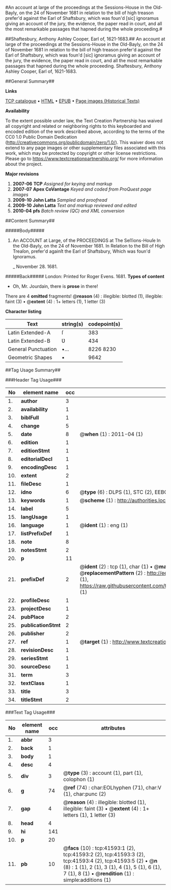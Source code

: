 #An account at large of the proceedings at the Sessions-House in the Old-Bayly, on the 24 of November 1681 in relation to the bill of high treason prefer'd against the Earl of Shaftsbury, which was foun'd [sic] ignoramus giving an account of the jury, the evidence, the paper read in court, and all the most remarkable passages that hapned during the whole proceeding.#

##Shaftesbury, Anthony Ashley Cooper, Earl of, 1621-1683.##
An account at large of the proceedings at the Sessions-House in the Old-Bayly, on the 24 of November 1681 in relation to the bill of high treason prefer'd against the Earl of Shaftsbury, which was foun'd [sic] ignoramus giving an account of the jury, the evidence, the paper read in court, and all the most remarkable passages that hapned during the whole proceeding.
Shaftesbury, Anthony Ashley Cooper, Earl of, 1621-1683.

##General Summary##

**Links**

[TCP catalogue](http://www.ota.ox.ac.uk/tcp/)  • 
[HTML](http://tei.it.ox.ac.uk/tcp/Texts-HTML/free/A69/A69434.html)  • 
[EPUB](http://tei.it.ox.ac.uk/tcp/Texts-EPUB/free/A69/A69434.epub) • 
[Page images (Historical Texts)](https://historicaltexts.jisc.ac.uk/eebo-08704360e)

**Availability**

To the extent possible under law, the Text Creation Partnership has waived all copyright and related or neighboring rights to this keyboarded and encoded edition of the work described above, according to the terms of the CC0 1.0 Public Domain Dedication (http://creativecommons.org/publicdomain/zero/1.0/). This waiver does not extend to any page images or other supplementary files associated with this work, which may be protected by copyright or other license restrictions. Please go to https://www.textcreationpartnership.org/ for more information about the project.

**Major revisions**

1. __2007-06__ __TCP__ *Assigned for keying and markup*
1. __2007-07__ __Apex CoVantage__ *Keyed and coded from ProQuest page images*
1. __2009-10__ __John Latta__ *Sampled and proofread*
1. __2009-10__ __John Latta__ *Text and markup reviewed and edited*
1. __2010-04__ __pfs__ *Batch review (QC) and XML conversion*

##Content Summary##

#####Body#####

1. An ACCOUNT at Large, of the PROCEEDINGS at The Seſſions-Houſe In the Old-Bayly, on the 24 of November 1681. In Relation to the Bill of High Treaſon, prefer'd againſt the Earl of Shaftsbury, Which was foun'd Ignoramus.

    _ November 28. 1681.

#####Back#####
London: Printed for Roger Evens. 1681.
**Types of content**

  * Oh, Mr. Jourdain, there is **prose** in there!

There are 4 **omitted** fragments! 
 @__reason__ (4) : illegible: blotted (1), illegible: faint (3)  •  @__extent__ (4) : 1+ letters (1), 1 letter (3)

**Character listing**


|Text|string(s)|codepoint(s)|
|---|---|---|
|Latin Extended-A|ſ|383|
|Latin Extended-B|Ʋ|434|
|General Punctuation|•…|8226 8230|
|Geometric Shapes|▪|9642|

##Tag Usage Summary##

###Header Tag Usage###

|No|element name|occ|attributes|
|---|---|---|---|
|1.|__author__|3||
|2.|__availability__|1||
|3.|__biblFull__|1||
|4.|__change__|5||
|5.|__date__|8| @__when__ (1) : 2011-04 (1)|
|6.|__edition__|1||
|7.|__editionStmt__|1||
|8.|__editorialDecl__|1||
|9.|__encodingDesc__|1||
|10.|__extent__|2||
|11.|__fileDesc__|1||
|12.|__idno__|6| @__type__ (6) : DLPS (1), STC (2), EEBO-CITATION (1), OCLC (1), VID (1)|
|13.|__keywords__|1| @__scheme__ (1) : http://authorities.loc.gov/ (1)|
|14.|__label__|5||
|15.|__langUsage__|1||
|16.|__language__|1| @__ident__ (1) : eng (1)|
|17.|__listPrefixDef__|1||
|18.|__note__|8||
|19.|__notesStmt__|2||
|20.|__p__|11||
|21.|__prefixDef__|2| @__ident__ (2) : tcp (1), char (1)  •  @__matchPattern__ (2) : ([0-9\-]+):([0-9IVX]+) (1), (.+) (1)  •  @__replacementPattern__ (2) : http://eebo.chadwyck.com/downloadtiff?vid=$1&page=$2 (1), https://raw.githubusercontent.com/textcreationpartnership/Texts/master/tcpchars.xml#$1 (1)|
|22.|__profileDesc__|1||
|23.|__projectDesc__|1||
|24.|__pubPlace__|2||
|25.|__publicationStmt__|2||
|26.|__publisher__|2||
|27.|__ref__|1| @__target__ (1) : http://www.textcreationpartnership.org/docs/. (1)|
|28.|__revisionDesc__|1||
|29.|__seriesStmt__|1||
|30.|__sourceDesc__|1||
|31.|__term__|3||
|32.|__textClass__|1||
|33.|__title__|3||
|34.|__titleStmt__|2||


###Text Tag Usage###

|No|element name|occ|attributes|
|---|---|---|---|
|1.|__abbr__|3||
|2.|__back__|1||
|3.|__body__|1||
|4.|__desc__|4||
|5.|__div__|3| @__type__ (3) : account (1), part (1), colophon (1)|
|6.|__g__|74| @__ref__ (74) : char:EOLhyphen (71), char:V (1), char:punc (2)|
|7.|__gap__|4| @__reason__ (4) : illegible: blotted (1), illegible: faint (3)  •  @__extent__ (4) : 1+ letters (1), 1 letter (3)|
|8.|__head__|4||
|9.|__hi__|141||
|10.|__p__|20||
|11.|__pb__|10| @__facs__ (10) : tcp:41593:1 (2), tcp:41593:2 (2), tcp:41593:3 (2), tcp:41593:4 (2), tcp:41593:5 (2)  •  @__n__ (8) : 1 (1), 2 (1), 3 (1), 4 (1), 5 (1), 6 (1), 7 (1), 8 (1)  •  @__rendition__ (1) : simple:additions (1)|
